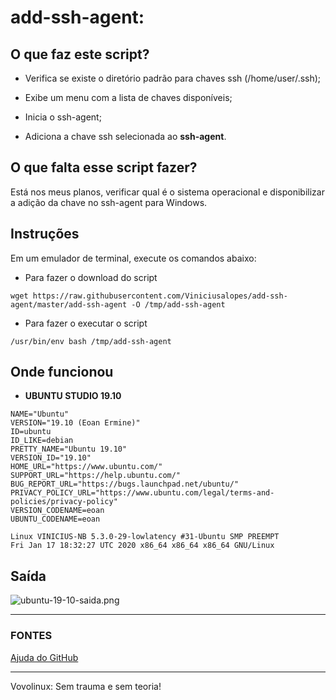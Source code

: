 # add-ssh-agent:

## O que faz este script?
 
- Verifica se existe o diretório padrão para chaves ssh (/home/user/.ssh);

- Exibe um menu com a lista de chaves disponíveis;

- Inicia o ssh-agent;

- Adiciona a chave ssh selecionada ao __ssh-agent__.


## O que falta esse script fazer?

Está nos meus planos, verificar qual é o sistema operacional e disponibilizar a adição da chave no ssh-agent para Windows.

## Instruções

Em um emulador de terminal, execute os comandos abaixo:

- Para fazer o download do script

```wget https://raw.githubusercontent.com/Viniciusalopes/add-ssh-agent/master/add-ssh-agent -O /tmp/add-ssh-agent```

- Para fazer o executar o script

```/usr/bin/env bash /tmp/add-ssh-agent```

## Onde funcionou

- __UBUNTU STUDIO 19.10__

```
NAME="Ubuntu"
VERSION="19.10 (Eoan Ermine)"
ID=ubuntu
ID_LIKE=debian
PRETTY_NAME="Ubuntu 19.10"
VERSION_ID="19.10"
HOME_URL="https://www.ubuntu.com/"
SUPPORT_URL="https://help.ubuntu.com/"
BUG_REPORT_URL="https://bugs.launchpad.net/ubuntu/"
PRIVACY_POLICY_URL="https://www.ubuntu.com/legal/terms-and-policies/privacy-policy"
VERSION_CODENAME=eoan
UBUNTU_CODENAME=eoan

Linux VINICIUS-NB 5.3.0-29-lowlatency #31-Ubuntu SMP PREEMPT
Fri Jan 17 18:32:27 UTC 2020 x86_64 x86_64 x86_64 GNU/Linux
```

## Saída

![ubuntu-19-10-saida.png](img/ubuntu-19-10-saida.png)

---

### FONTES
[Ajuda do GitHub](https://help.github.com/pt/github/authenticating-to-github/generating-a-new-ssh-key-and-adding-it-to-the-ssh-agent)

---

Vovolinux: Sem trauma e sem teoria!

